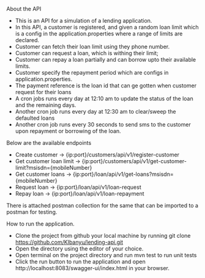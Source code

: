About the API

- This is an API for a simulation of a lending application.
- In this API, a customer is registered, and given a random loan limit which is a config in the application.properties where a range of limits are declared.
- Customer can fetch their loan limit using they phone number.
- Customer can request a loan, which is withing their limit;
- Customer can repay a loan partially and can borrow upto their available limits.
- Customer specify the repayment period which are configs in application.properties.
- The payment reference is the loan id that can ge gotten when customer request for their loans
- A cron jobs runs every day at 12:10 am to update the status of the loan and the remaining days.
- Another cron job runs every day at 12:30 am to clear/sweep the defaulted loans
- Another cron job runs every 30 seconds to send sms to the customer upon repayment or borrowing of the loan.

Below are the available endpoints
- Create customer -> {ip:port}/customers/api/v1/register-customer
- Get customer loan limit -> {ip:port}/customers/api/v1/get-customer-limit?msisdn={mobileNumber}
- Get customer loans -> {ip:port}/loan/api/v1/get-loans?msisdn={mobileNumber}
- Request loan -> {ip:port}/loan/api/v1/loan-request
- Repay loan -> {ip:port}/loan/api/v1/loan-repayment

There is attached postman collection for the same that can be imported to a postman for testing.


How to run the application.

- Clone the project from github your local machine by running git clone https://github.com/KIbanyu/lending-api.git
- Open the directory using the editor of your choice.
- Open terminal on the project directory and run mvn test to run unit tests
- Click the run button to run the application and open http://localhost:8083/swagger-ui/index.html in your browser.
